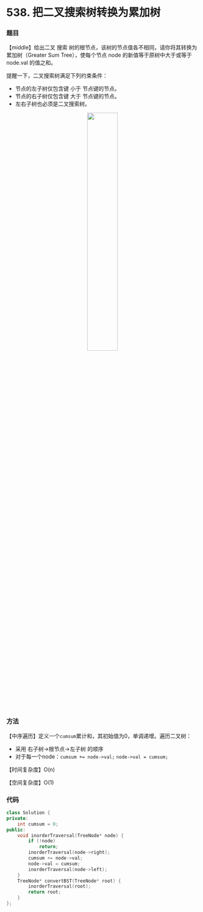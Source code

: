 # 538. 把二叉搜索树转换为累加树

### 题目

【middle】给出二叉 搜索 树的根节点，该树的节点值各不相同，请你将其转换为累加树（Greater Sum Tree），使每个节点 node 的新值等于原树中大于或等于 node.val 的值之和。

提醒一下，二叉搜索树满足下列约束条件：

- 节点的左子树仅包含键 小于 节点键的节点。
- 节点的右子树仅包含键 大于 节点键的节点。
- 左右子树也必须是二叉搜索树。

<div style="text-align: center">
<img src="https://github.com/gaoqizhong/LeetCode/blob/main/image/20220801-01.png" width=40%/>
</div>
<https://leetcode.cn/problems/convert-bst-to-greater-tree/>

### 方法

【中序遍历】定义一个```cumsum```累计和，其初始值为0，单调递增。遍历二叉树：

- 采用 右子树->根节点->左子树 的顺序
- 对于每一个node：```cumsum += node->val;```   ```node->val = cumsum;```

【时间复杂度】O(n)

【空间复杂度】O(1)

### 代码

```cpp
class Solution {
private:
    int cumsum = 0;
public:
    void inorderTraversal(TreeNode* node) {
        if (!node)
            return;
        inorderTraversal(node->right);
        cumsum += node->val;
        node->val = cumsum;
        inorderTraversal(node->left);
    }
    TreeNode* convertBST(TreeNode* root) {
        inorderTraversal(root);
        return root;
    }
};
```

